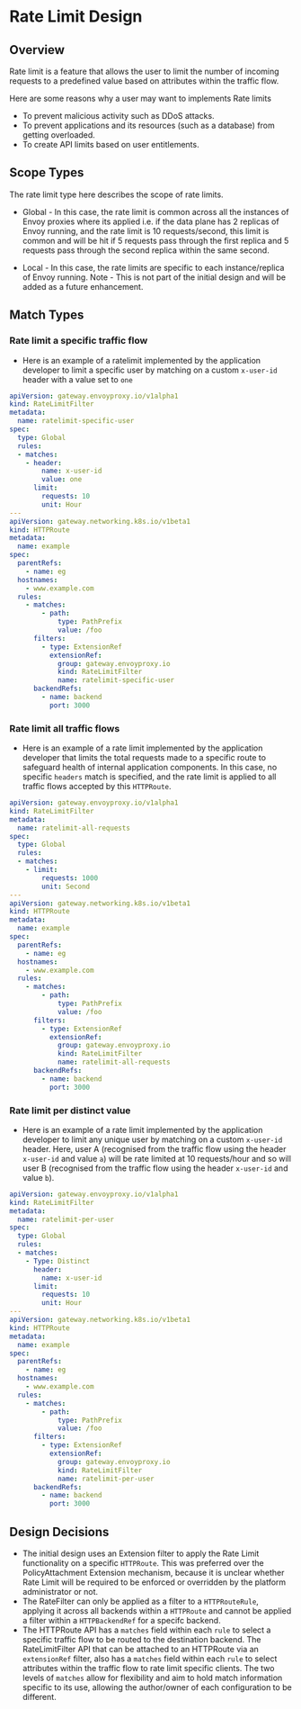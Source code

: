 # Rate Limit Design

## Overview

Rate limit is a feature that allows the user to limit the number of incoming requests
to a predefined value based on attributes within the traffic flow.

Here are some reasons why a user may want to implements Rate limits

* To prevent malicious activity such as DDoS attacks.
* To prevent applications and its resources (such as a database) from getting overloaded.
* To create API limits based on user entitlements.

## Scope Types

The rate limit type here describes the scope of rate limits.

* Global - In this case, the rate limit is common across all the instances of Envoy proxies
where its applied i.e. if the data plane has 2 replicas of Envoy running, and the rate limit is
10 requests/second, this limit is common and will be hit if 5 requests pass through the first replica
and 5 requests pass through the second replica within the same second.

* Local - In this case, the rate limits are specific to each instance/replica of Envoy running.
Note - This is not part of the initial design and will be added as a future enhancement. 

## Match Types 

### Rate limit a specific traffic flow 

* Here is an example of a ratelimit implemented by the application developer to limit a specific user
by matching on a custom `x-user-id` header with a value set to `one`

```yaml
apiVersion: gateway.envoyproxy.io/v1alpha1
kind: RateLimitFilter
metadata:
  name: ratelimit-specific-user
spec:
  type: Global
  rules:
  - matches:
    - header:
        name: x-user-id
        value: one
      limit:
        requests: 10
        unit: Hour
---
apiVersion: gateway.networking.k8s.io/v1beta1
kind: HTTPRoute
metadata:
  name: example
spec:
  parentRefs:
    - name: eg
  hostnames:
    - www.example.com
  rules:
    - matches:
        - path:
            type: PathPrefix
            value: /foo
      filters:
        - type: ExtensionRef
          extensionRef:
            group: gateway.envoyproxy.io
            kind: RateLimitFilter
            name: ratelimit-specific-user
      backendRefs:
        - name: backend
          port: 3000
```

### Rate limit all traffic flows

* Here is an example of a rate limit implemented by the application developer that limits the total requests made
to a specific route to safeguard health of internal application components. In this case, no specific `headers` match
is specified, and the rate limit is applied to all traffic flows accepted by this `HTTPRoute`.

```yaml
apiVersion: gateway.envoyproxy.io/v1alpha1
kind: RateLimitFilter
metadata:
  name: ratelimit-all-requests
spec:
  type: Global
  rules:
  - matches:
    - limit:
        requests: 1000
        unit: Second
---
apiVersion: gateway.networking.k8s.io/v1beta1
kind: HTTPRoute
metadata:
  name: example
spec:
  parentRefs:
    - name: eg
  hostnames:
    - www.example.com
  rules:
    - matches:
        - path:
            type: PathPrefix
            value: /foo
      filters:
        - type: ExtensionRef
          extensionRef:
            group: gateway.envoyproxy.io
            kind: RateLimitFilter
            name: ratelimit-all-requests
      backendRefs:
        - name: backend
          port: 3000
```

### Rate limit per distinct value

* Here is an example of a rate limit implemented by the application developer to limit any unique user
by matching on a custom `x-user-id` header. Here, user A (recognised from the traffic flow using the header
`x-user-id` and value `a`) will be rate limited at 10 requests/hour and so will user B 
(recognised from the traffic flow using the header `x-user-id` and value `b`).

```yaml
apiVersion: gateway.envoyproxy.io/v1alpha1
kind: RateLimitFilter
metadata:
  name: ratelimit-per-user
spec:
  type: Global
  rules:
  - matches:
    - Type: Distinct
      header:
        name: x-user-id
      limit:
        requests: 10
        unit: Hour
---
apiVersion: gateway.networking.k8s.io/v1beta1
kind: HTTPRoute
metadata:
  name: example
spec:
  parentRefs:
    - name: eg
  hostnames:
    - www.example.com
  rules:
    - matches:
        - path:
            type: PathPrefix
            value: /foo
      filters:
        - type: ExtensionRef
          extensionRef:
            group: gateway.envoyproxy.io
            kind: RateLimitFilter
            name: ratelimit-per-user 
      backendRefs:
        - name: backend
          port: 3000
```

## Design Decisions

* The initial design uses an Extension filter to apply the Rate Limit functionality on a specific `HTTPRoute`.
This was preferred over the PolicyAttachment Extension mechanism, because it is unclear whether Rate Limit
will be required to be enforced or overridden by the platform administrator or not.
* The RateFilter can only be applied as a filter to a `HTTPRouteRule`, applying it across all backends within a `HTTPRoute`
and cannot be applied a filter within a `HTTPBackendRef` for a specifc backend.
* The HTTPRoute API has a `matches` field within each `rule` to select a specific traffic flow to be routed to
the destination backend. The RateLimitFilter API that can be attached to an HTTPRoute via an `extensionRef` filter,
also has a `matches` field within each `rule` to select attributes within the traffic flow to rate limit specific clients.
The two levels of `matches` allow for flexibility and aim to hold match information specific to its use, allowing the author/owner
of each configuration to be different.
